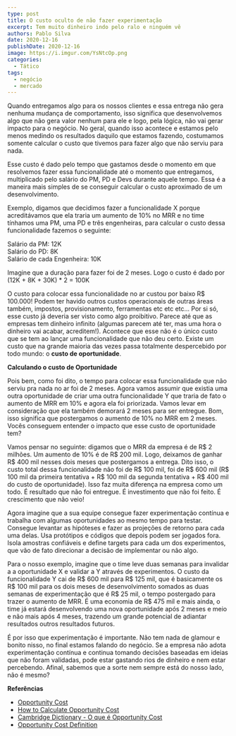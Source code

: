 ```yaml
---
type: post
title: O custo oculto de não fazer experimentação
excerpt: Tem muito dinheiro indo pelo ralo e ninguém vê
authors: Pablo Silva
date: 2020-12-16
publishDate: 2020-12-16
image: https://i.imgur.com/YsNtcOp.png
categories:
  - Tático
tags:
  - negócio
  - mercado
---
```

Quando entregamos algo para os nossos clientes e essa entrega não gera nenhuma mudança de comportamento, isso significa que desenvolvemos algo que não gera valor nenhum para ele e logo, pela lógica, não vai gerar impacto para o negócio. No geral, quando isso acontece e estamos pelo menos medindo os resultados daquilo que estamos fazendo, costumamos somente calcular o custo que tivemos para fazer algo que não serviu para nada. 

Esse custo é dado pelo tempo que gastamos desde o momento em que resolvemos fazer essa funcionalidade até o momento que entregamos, multiplicado pelo salário do PM, PD e Devs durante aquele tempo. Essa é a maneira mais simples de se conseguir calcular o custo aproximado de um desenvolvimento.

Exemplo, digamos que decidimos fazer a funcionalidade X porque acreditávamos que ela traria um aumento de 10% no MRR e no time tínhamos uma PM, uma PD e três engenheiras, para calcular o custo dessa funcionalidade fazemos o seguinte:

Salário da PM: 12K\
﻿Salário do PD: 8K\
Salário de cada Engenheira: 10K﻿

Imagine que a duração para fazer foi de 2 meses. Logo o custo é dado por (12K + 8K + 30K) * 2 = 100K

O custo para colocar essa funcionalidade no ar custou por baixo R$ 100.000! Podem ter havido outros custos operacionais de outras áreas também, impostos, provisionamento, ferramentas etc etc etc... Por si só, esse custo já deveria ser visto como algo proibitivo. Parece até que as empresas tem dinheiro infinito (algumas parecem até ter, mas uma hora o dinheiro vai acabar, acreditem!). Acontece que esse não é o único custo que se tem ao lançar uma funcionalidade que não deu certo. Existe um custo que na grande maioria das vezes passa totalmente despercebido por todo mundo: o **custo de oportunidade**.﻿

﻿**Calculando o custo de Oportunidade**﻿

Pois bem, como foi dito, o tempo para colocar essa funcionalidade que não serviu pra nada no ar foi de 2 meses. Agora vamos assumir que existia uma outra oportunidade de criar uma outra funcionalidade Y que traria de fato o aumento de MRR em 10% e agora ela foi priorizada. Vamos levar em consideração que ela também demorará 2 meses para ser entregue. Bom, isso significa que postergamos o aumento de 10% no MRR em 2 meses. Vocês conseguem entender o impacto que esse custo de oportunidade tem?

Vamos pensar no seguinte: digamos que o MRR da empresa é de R$ 2 milhões. Um aumento de 10% é de R$ 200 mil. Logo, deixamos de ganhar R$ 400 mil nesses dois meses que postergamos a entrega. Dito isso, o custo total dessa funcionalidade não foi de R$ 100 mil, foi de R$ 600 mil (R$ 100 mil da primeira tentativa + R$ 100 mil da segunda tentativa + R$ 400 mil do custo de oportunidade). Isso faz muita diferença na empresa como um todo. É resultado que não foi entregue. É investimento que não foi feito. É crescimento que não veio!﻿

Agora imagine que a sua equipe consegue fazer experimentação contínua e trabalha com algumas oportunidades ao mesmo tempo para testar. Consegue levantar as hipóteses e fazer as projeções de retorno para cada uma delas. Usa protótipos e códigos que depois podem ser jogados fora. Isola amostras confiáveis e define targets para cada um dos experimentos, que vão de fato direcionar a decisão de implementar ou não algo.

Para o nosso exemplo, imagine que o time leve duas semanas para invalidar a a oportunidade X e validar a Y através de experimentos. O custo da funcionalidade Y cai de R$ 600 mil para R$ 125 mil, que é basicamente os R$ 100 mil para os dois meses de desenvolvimento somados as duas semanas de experimentação que é R$ 25 mil, o tempo postergado para trazer o aumento de MRR. É uma economia de R$ 475 mil e mais ainda, o time já estará desenvolvendo uma nova oportunidade após 2 meses e meio e não mais após 4 meses, trazendo um grande potencial de adiantar resultados outros resultados futuros.

É por isso que experimentação é importante. Não tem nada de glamour e bonito nisso, no final estamos falando do negócio. Se a empresa não adota experimentação contínua e continua tomando decisões baseadas em ideias que não foram validadas, pode estar gastando rios de dinheiro e nem estar percebendo. Afinal, sabemos que a sorte nem sempre está do nosso lado, não é mesmo?

**Referências**

* [Opportunity Cost](https://www.investopedia.com/terms/o/opportunitycost.asp)
* ﻿﻿[How to Calculate Opportunity Cost](https://www.thebalancesmb.com/opportunity-cost-definition-393313)﻿
* ﻿﻿[Cambridge Dictionary - O que é Opportunity Cost](https://dictionary.cambridge.org/pt/dicionario/ingles/opportunity-cost)﻿
* [﻿﻿Opportunity Cost Definition](https://www.economicshelp.org/blog/2177/economics/opportunity-cost-definition/)